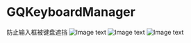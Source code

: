 # GQKeyboardManager
防止输入框被键盘遮挡
![Image text](https://raw.githubusercontent.com/Y1991/GQKeyboardManager/master/GQKeyboard/GQKeyboard/github_images/1.png)
![Image text](https://raw.githubusercontent.com/Y1991/GQKeyboardManager/master/GQKeyboard/GQKeyboard/github_images/2.png)
![Image text](https://raw.githubusercontent.com/Y1991/GQKeyboardManager/master/GQKeyboard/GQKeyboard/github_images/3.png)
